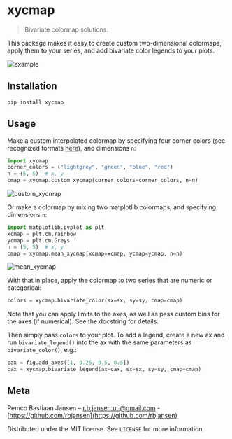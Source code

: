 # xycmap
> Bivariate colormap solutions.

This package makes it easy to create custom two-dimensional colormaps, apply them to your series, and add bivariate color legends to your plots.

![example](https://user-images.githubusercontent.com/31345940/109506935-7b7ad100-7a9e-11eb-868f-899804e05bf6.png)

## Installation

`pip install xycmap`

## Usage

Make a custom interpolated colormap by specifying four corner colors (see recognized formats [here](https://matplotlib.org/stable/api/colors_api.html)), and dimensions `n`:

```python
import xycmap
corner_colors = ("lightgrey", "green", "blue", "red")
n = (5, 5)  # x, y
cmap = xycmap.custom_xycmap(corner_colors=corner_colors, n=n)
```

![custom_xycmap](https://user-images.githubusercontent.com/31345940/109507925-8c781200-7a9f-11eb-9a2d-32c19b07a1c0.png)

Or make a colormap by mixing two matplotlib colormaps, and specifying dimensions `n`:

```python
import matplotlib.pyplot as plt
xcmap = plt.cm.rainbow
ycmap = plt.cm.Greys
n = (5, 5)  # x, y
cmap = xycmap.mean_xycmap(xcmap=xcmap, ycmap=ycmap, n=n)
```

![mean_xycmap](https://user-images.githubusercontent.com/31345940/109420855-d647f600-79d4-11eb-8b3a-f50505fcc44a.png)

With that in place, apply the colormap to two series that are numeric or categorical:

```python
colors = xycmap.bivariate_color(sx=sx, sy=sy, cmap=cmap)
```

Note that you can apply limits to the axes, as well as pass custom bins for the axes (if numerical). See the docstring for details.

Then simply pass `colors` to your plot. To add a legend, create a new ax and run `bivariate_legend()` into the ax with the same parameters as `bivariate_color()`, e.g.:

```python
cax = fig.add_axes([1, 0.25, 0.5, 0.5])
cax = xycmap.bivariate_legend(ax=cax, sx=sx, sy=sy, cmap=cmap)
```

## Meta

Remco Bastiaan Jansen – r.b.jansen.uu@gmail.com - [https://github.com/rbjansen](https://github.com/rbjansen)

Distributed under the MIT license. See `LICENSE` for more information.
